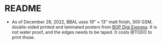 # README

+ As of December 28, 2022, BBAL uses 19" &times; 13" matt finish, 300 GSM, double-sided printed and laminated posters from [BOP Digi Express](https://goo.gl/maps/TBjseLANLLDe1HNLA).  It is not water proof, and the edges needs to be taped.  It costs @TODO to print those.

